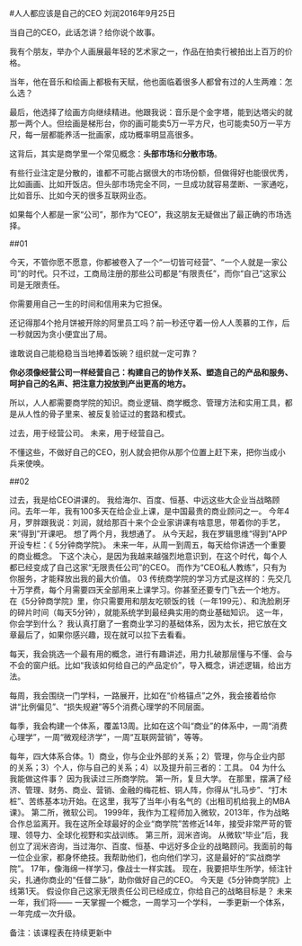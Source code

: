 #人人都应该是自己的CEO
刘润2016年9月25日

当自己的CEO，此话怎讲？给你说个故事。

我有个朋友，举办个人画展最年轻的艺术家之一，作品在拍卖行被拍出上百万的价格。

当年，他在音乐和绘画上都极有天赋，他也面临着很多人都曾有过的人生两难：怎么选？

最后，他选择了绘画方向继续精进。他跟我说：音乐是个金字塔，能到达塔尖的就那一两个人。但绘画是梯形台，你的画可能卖5万一平方尺，也可能卖50万一平方尺，每一层都能养活一批画家，成功概率明显高很多。

这背后，其实是商学里一个常见概念：**头部市场**和**分散市场**。

有些行业注定是分散的，谁都不可能占据很大的市场份额，但做得好也能很优秀，比如画画、比如开饭店。但头部市场完全不同，一旦成功就容易垄断、一家通吃，比如音乐、比如今天的很多互联网业态。

如果每个人都是一家“公司”，那作为“CEO”，我这朋友无疑做出了最正确的市场选择。

##01

今天，不管你愿不愿意，你都被卷入了一个“一切皆可经营”、“一个人就是一家公司”的时代。只不过，工商局注册的那些公司都是“有限责任”，而你“自己”这家公司是无限责任。

你需要用自己一生的时间和信用来为它担保。

还记得那4个抢月饼被开除的阿里员工吗？前一秒还守着一份人人羡慕的工作，后一秒就因为贪小便宜出了局。

谁敢说自己能稳稳当当地捧着饭碗？组织就一定可靠？

**你必须像经营公司一样经营自己：构建自己的协作关系、塑造自己的产品和服务、呵护自己的名声、把注意力投放到产出更高的地方。**

所以，人人都需要商学院的知识。商业逻辑、商学概念、管理方法和实用工具，都是从人性的骨子里来、被反复验证过的套路和模式。

过去，用于经营公司。
未来，用于经营自己。

不懂这些，不做好自己的CEO，别人就会把你从那个位置上赶下来，把你当成小兵来使唤。

##02

过去，我是给CEO讲课的。
我给海尔、百度、恒基、中远这些大企业当战略顾问。去年一年，我有100多天在给企业上课，是中国最贵的商业顾问之一。
今年4月，罗胖跟我说：刘润，就给那百十来个企业家讲课有啥意思，带着你的手艺，来“得到”开课吧。
想了两个月，我想通了。
从今天起，我在罗辑思维“得到”APP开设专栏：《 5分钟商学院》。
未来一年，从周一到周五，每天给你讲透一个重要的商业概念。
下这个决心，是因为我越来越强烈地意识到，在这个时代，每个人都已经变成了自己这家“无限责任公司”的CEO。
而作为“CEO私人教练”，只有为你服务，才能释放出我的最大价值。
03
传统商学院的学习方式是这样的：先交几十万学费，每个月需要四天全部用来上课学习。你甚至还要专门飞去一个地方。
在《5分钟商学院》里，你只需要用和朋友吃顿饭的钱（一年199元）、和洗脸刷牙的碎片时间（每天5分钟），就能系统学到最经典实用的商业基础知识。
这一年，你会学到什么？
我认真打磨了一套商业学习的基础体系，因为太长，把它放在文章最后了，如果你感兴趣，现在就可以拉下去看看。

每天，我会挑选一个最有用的概念，进行有趣讲述，用力扎破那层懂与不懂、会与不会的窗户纸。比如“我该如何给自己的产品定价”，导入概念，讲述逻辑，给出方法。

每周，我会围绕一门学科，一路展开，比如在“价格锚点”之外，我会接着给你讲“比例偏见”、“损失规避”等5个消费心理学的不同层面。

每季，我会构建一个体系，覆盖13周。比如在这个叫“商业”的体系中，一周“消费心理学”，一周“微观经济学”，一周“互联网营销”，等等。

每年，四大体系合体。1）商业，你与企业外部的关系；2）管理，你与企业内部的关系；3）个人，你与自己的关系；4）以及提升前三者的：工具。
04
为什么我能做这件事？
因为我读过三所商学院。
第一所，复旦大学。
在那里，摆满了经济、管理、财务、商业、营销、金融的梅花桩、铜人阵，你得从“扎马步”、“打木桩”、苦练基本功开始。在这里，我写了当年小有名气的《出租司机给我上的MBA课》。
第二所，微软公司。
1999年，我作为工程师加入微软，2013年，作为战略合作总监离开。我在这所全球最好的企业“商学院”苦修近14年，接受非常严苛的管理、领导力、全球化视野和实战训练。
第三所，润米咨询。
从微软“毕业”后，我创立了润米咨询，当过海尔、百度、恒基、中远好多企业的战略顾问。我面前的每一位企业家，都身怀绝技。我帮助他们，也向他们学习，这是最好的“实战商学院”。
17年，像海绵一样学习，像战士一样实践。
现在，我要把毕生所学，倾注针尖，扎通你商业的“任督二脉”，助你做好自己的CEO。
今天是《5分钟商学院》上线第1天。
假设你自己这家无限责任公司已经成立，你给自己的战略目标是？
未来一年，我们将——
一天掌握一个概念，一周学习一个学科，
一季更新一个体系，一年完成一次升级。




备注：该课程表在持续更新中